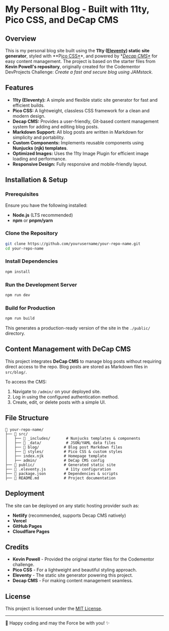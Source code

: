 # My Personal Blog - Built with 11ty, Pico CSS, and DeCap CMS

## Overview
This is my personal blog site built using the **11ty ([Eleventy](https://www.11ty.dev/)) static site generator**, styled with **P[ico CSS*](https://picocss.com/)*, and powered by **[Decap CMS*](https://decapcms.org/)* for easy content management. The project is based on the starter files from **Kevin Powell's repository**, originally created for the Codementor DevProjects Challenge: *Create a fast and secure blog using JAMstack.*

## Features
- **11ty (Eleventy):** A simple and flexible static site generator for fast and efficient builds.
- **Pico CSS:** A lightweight, classless CSS framework for a clean and modern design.
- **Decap CMS:** Provides a user-friendly, Git-based content management system for adding and editing blog posts.
- **Markdown Support:** All blog posts are written in Markdown for simplicity and portability.
- **Custom Components:** Implements reusable components using **Nunjucks (njk) templates**.
- **Optimized Images:** Uses the 11ty Image Plugin for efficient image loading and performance.
- **Responsive Design:** Fully responsive and mobile-friendly layout.

## Installation & Setup
### Prerequisites
Ensure you have the following installed:
- **Node.js** (LTS recommended)
- **npm** or **pnpm/yarn**

### Clone the Repository
```sh
git clone https://github.com/yourusername/your-repo-name.git
cd your-repo-name
```

### Install Dependencies
```sh
npm install
```

### Run the Development Server
```sh
npm run dev
```
### Build for Production
```sh
npm run build
```
This generates a production-ready version of the site in the `./public/` directory.

## Content Management with DeCap CMS
This project integrates **DeCap CMS** to manage blog posts without requiring direct access to the repo. Blog posts are stored as Markdown files in `src/blog/`.

To access the CMS:
1. Navigate to `/admin/` on your deployed site.
2. Log in using the configured authentication method.
3. Create, edit, or delete posts with a simple UI.

## File Structure
```
📂 your-repo-name/
├── 📂 src/
│   ├── 📂 _includes/       # Nunjucks templates & components
│   ├── 📂 _data/           # JSON/YAML data files
│   ├── 📂 blog/           # Blog post Markdown files
│   ├── 📂 styles/         # Pico CSS & custom styles
│   ├── index.njk         # Homepage template
│   ├── admin/            # DeCap CMS config
├── 📂 public/             # Generated static site
├── 📜 .eleventy.js         # 11ty configuration
├── 📜 package.json        # Dependencies & scripts
├── 📜 README.md           # Project documentation
```

## Deployment
The site can be deployed on any static hosting provider such as:
- **Netlify** (recommended, supports Decap CMS natively)
- **Vercel**
- **GitHub Pages**
- **Cloudflare Pages**


## Credits
- **Kevin Powell** - Provided the original starter files for the Codementor challenge.
- **Pico CSS** - For a lightweight and beautiful styling approach.
- **Eleventy** - The static site generator powering this project.
- **Decap CMS** - For making content management seamless.

## License
This project is licensed under the [MIT License](LICENSE).

---
🚀 Happy coding and may the Force be with you! ✨

